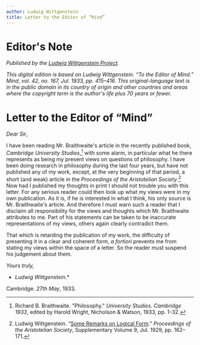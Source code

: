 ```yaml
---
author: Ludwig Wittgenstein
title: Letter to the Editor of “Mind”
---
```


# Editor's Note

_Published by the [Ludwig Wittgenstein Project](https://www.wittgensteinproject.org/)._

_This digital edition is based on Ludwig Wittgenstein. “To the Editor of *Mind*.” *Mind*, vol. 42, no. 167, Jul. 1933, pp. 415–416. This original-language text is in the public domain in its country of origin and other countries and areas where the copyright term is the author's life plus 70 years or fewer._

# Letter to the Editor of “Mind”

*Dear Sir*,

I have been reading Mr. Braithwaite's article in the recently published book, *Cambridge University Studies*,[^1] with some alarm, in particular what he there represents as being my present views on questions of philosophy. I have been doing research in philosophy during the last four years, but have not published any of my work, except, at the very beginning of that period, a short (and weak) article in the *Proceedings of the Aristotelian Society*.[^2] Now had I published my thoughts in print I should not trouble you with this letter. For any serious reader could then look up what my views were in my own publication. As it is, if he is interested in what I think, his only source is Mr. Braithwaite's article. And therefore I must warn such a reader that I disclaim all responsibility for the views and thoughts which Mr. Braithwaite attributes to me. Part of his statements can be taken to be inaccurate representations of my views, others again clearly contradict them.

That which is retarding the publication of my work, the difficulty of presenting it in a clear and coherent form, *a fortiori* prevents me from stating my views within the space of a letter. So the reader must suspend his judgement about them.

*Yours truly,*
* *Ludwig Wittgenstein*.*

Cambridge.
*27th May*, 1933.

[^1]: Richard B. Braithwaite. "Philosophy." *University Studies. Cambridge 1933*, edited by Harold Wright, Nicholson & Watson, 1933, pp. 1–32.

[^2]: Ludwig Wittgenstein. “[Some Remarks on Logical Form](https://www.wittgensteinproject.org/w/index.php/Some_Remarks_on_Logical_Form).” *Proceedings of the Aristotelian Society*, Supplementary Volume 9, Jul. 1929, pp. 162–171.